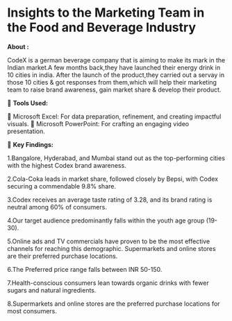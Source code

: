 # Insights to the Marketing Team in the Food and Beverage Industry

**About :**

CodeX is a german beverage company that is aiming to make its mark in the Indian market.A few months back,they have launched their energy drink in 10 cities in india.
After the launch of the product,they carried out a servay in those 10 cities & got responses from them,which will help their marketing team to raise brand awareness,
gain market share & develop their product.

🔧 **Tools Used:**

🔸 Microsoft Excel: For data preparation, refinement, and creating impactful visuals.
🔸 Microsoft PowerPoint: For crafting an engaging video presentation.


🎯 **Key Findings:**

1.Bangalore, Hyderabad, and Mumbai stand out as the top-performing cities with the highest Codex brand awareness.

2.Cola-Coka leads in market share, followed closely by Bepsi, with Codex securing a commendable 9.8% share.

3.Codex receives an average taste rating of 3.28, and its brand rating is neutral among 60% of consumers.

4.Our target audience predominantly falls within the youth age group (19-30).

5.Online ads and TV commercials have proven to be the most effective channels for reaching this demographic. Supermarkets and online stores are their preferred purchase locations.

6.The Preferred price range falls between INR 50-150.

7.Health-conscious consumers lean towards organic drinks with fewer sugars and natural ingredients.

8.Supermarkets and online stores are the preferred purchase locations for most consumers.
